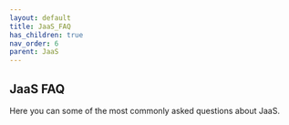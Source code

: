```yaml
---
layout: default
title: JaaS_FAQ
has_children: true
nav_order: 6
parent: JaaS
---
```


## JaaS FAQ

Here you can some of the most commonly asked questions about JaaS.
